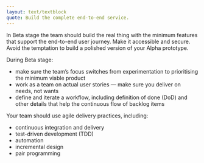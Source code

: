 ```yaml
---
layout: text/textblock
quote: Build the complete end-to-end service.
---
```


In Beta stage the team should build the real thing with the minimum features that support the end-to-end user journey. Make it accessible and secure. Avoid the temptation to build a polished version of your Alpha prototype.

During Beta stage:
- make sure the team’s focus switches from experimentation to prioritising the minimum viable product
- work as a team on actual user stories — make sure you deliver on needs, not wants
- define and iterate a workflow, including definition of done (DoD) and other details that help the continuous flow of backlog items

Your team should use agile delivery practices, including:
- continuous integration and delivery
- test-driven development (TDD)
- automation
- incremental design
- pair programming
